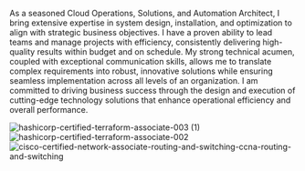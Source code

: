 As a seasoned Cloud Operations, Solutions, and Automation Architect, I bring extensive expertise in system design, installation, and optimization to align with strategic business objectives. I have a proven ability to lead teams and manage projects with efficiency, consistently delivering high-quality results within budget and on schedule. My strong technical acumen, coupled with exceptional communication skills, allows me to translate complex requirements into robust, innovative solutions while ensuring seamless implementation across all levels of an organization. I am committed to driving business success through the design and execution of cutting-edge technology solutions that enhance operational efficiency and overall performance.

![hashicorp-certified-terraform-associate-003 (1)](https://github.com/mohang6770/mohang6770/assets/48823895/8607d740-e580-4cda-8f9a-d9071106ef92)
![hashicorp-certified-terraform-associate-002](https://user-images.githubusercontent.com/48823895/233696880-23dbd01f-5a5e-432b-9e67-3612cd2890e0.png)
![cisco-certified-network-associate-routing-and-switching-ccna-routing-and-switching](https://github.com/mohang6770/mohang6770/assets/48823895/b40dff98-8e24-48eb-a7d0-38d5b9d41029)

<!---
mohang6770/mohang6770 is a ✨ special ✨ repository because its `README.md` (this file) appears on your GitHub profile.
You can click the Preview link to take a look at your changes.https://github.com/mohang6770/mohang6770/blob/main/README.md
--->
